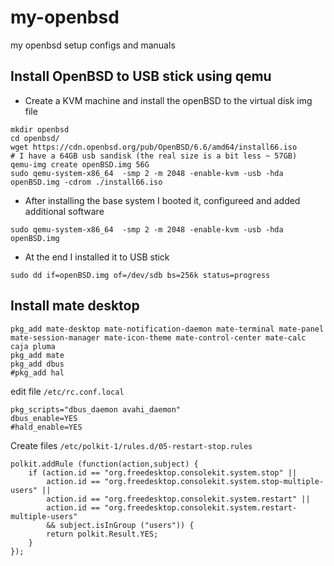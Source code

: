 # my-openbsd
my openbsd setup configs and manuals


## Install OpenBSD to USB stick using qemu

* Create a KVM machine and install the openBSD to the virtual disk img file

```
mkdir openbsd
cd openbsd/
wget https://cdn.openbsd.org/pub/OpenBSD/6.6/amd64/install66.iso
# I have a 64GB usb sandisk (the real size is a bit less ~ 57GB)
qemu-img create openBSD.img 56G
sudo qemu-system-x86_64  -smp 2 -m 2048 -enable-kvm -usb -hda openBSD.img -cdrom ./install66.iso
```

* After installing the base system I booted it, configureed and added additional software 

```
sudo qemu-system-x86_64  -smp 2 -m 2048 -enable-kvm -usb -hda openBSD.img
```

* At the end I installed it to USB stick 

```
sudo dd if=openBSD.img of=/dev/sdb bs=256k status=progress
```


## Install mate desktop 

```
pkg_add mate-desktop mate-notification-daemon mate-terminal mate-panel mate-session-manager mate-icon-theme mate-control-center mate-calc caja pluma 
pkg_add mate
pkg_add dbus
#pkg_add hal

```
edit file `/etc/rc.conf.local`

```
pkg_scripts="dbus_daemon avahi_daemon"
dbus_enable=YES
#hald_enable=YES

```

Create files `/etc/polkit-1/rules.d/05-restart-stop.rules`

```
polkit.addRule (function(action,subject) {
    if (action.id == "org.freedesktop.consolekit.system.stop" || 
        action.id == "org.freedesktop.consolekit.system.stop-multiple-users" ||
        action.id == "org.freedesktop.consolekit.system.restart" || 
        action.id == "org.freedesktop.consolekit.system.restart-multiple-users" 
        && subject.isInGroup ("users")) {
        return polkit.Result.YES;
    }
});
```
